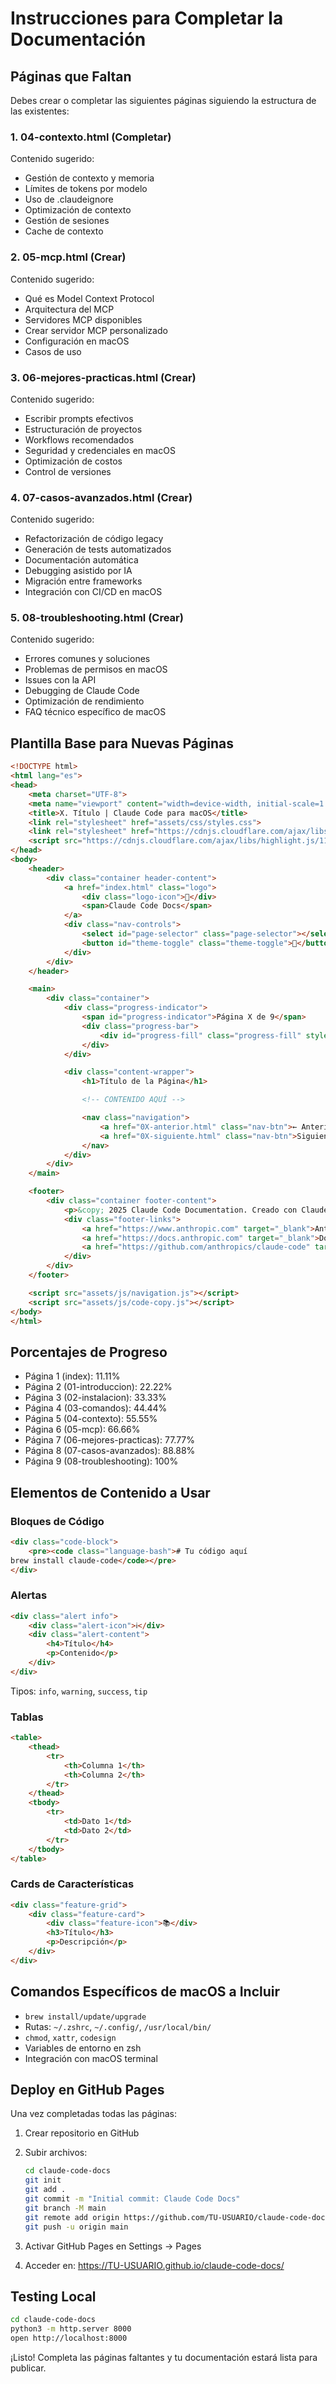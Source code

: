 # Instrucciones para Completar la Documentación

## Páginas que Faltan

Debes crear o completar las siguientes páginas siguiendo la estructura de las existentes:

### 1. 04-contexto.html (Completar)
Contenido sugerido:
- Gestión de contexto y memoria
- Límites de tokens por modelo
- Uso de .claudeignore
- Optimización de contexto
- Gestión de sesiones
- Cache de contexto

### 2. 05-mcp.html (Crear)
Contenido sugerido:
- Qué es Model Context Protocol
- Arquitectura del MCP
- Servidores MCP disponibles
- Crear servidor MCP personalizado
- Configuración en macOS
- Casos de uso

### 3. 06-mejores-practicas.html (Crear)
Contenido sugerido:
- Escribir prompts efectivos
- Estructuración de proyectos
- Workflows recomendados
- Seguridad y credenciales en macOS
- Optimización de costos
- Control de versiones

### 4. 07-casos-avanzados.html (Crear)
Contenido sugerido:
- Refactorización de código legacy
- Generación de tests automatizados
- Documentación automática
- Debugging asistido por IA
- Migración entre frameworks
- Integración con CI/CD en macOS

### 5. 08-troubleshooting.html (Crear)
Contenido sugerido:
- Errores comunes y soluciones
- Problemas de permisos en macOS
- Issues con la API
- Debugging de Claude Code
- Optimización de rendimiento
- FAQ técnico específico de macOS

## Plantilla Base para Nuevas Páginas

```html
<!DOCTYPE html>
<html lang="es">
<head>
    <meta charset="UTF-8">
    <meta name="viewport" content="width=device-width, initial-scale=1.0">
    <title>X. Título | Claude Code para macOS</title>
    <link rel="stylesheet" href="assets/css/styles.css">
    <link rel="stylesheet" href="https://cdnjs.cloudflare.com/ajax/libs/highlight.js/11.9.0/styles/tokyo-night-dark.min.css">
    <script src="https://cdnjs.cloudflare.com/ajax/libs/highlight.js/11.9.0/highlight.min.js"></script>
</head>
<body>
    <header>
        <div class="container header-content">
            <a href="index.html" class="logo">
                <div class="logo-icon">🤖</div>
                <span>Claude Code Docs</span>
            </a>
            <div class="nav-controls">
                <select id="page-selector" class="page-selector"></select>
                <button id="theme-toggle" class="theme-toggle">🌙</button>
            </div>
        </div>
    </header>

    <main>
        <div class="container">
            <div class="progress-indicator">
                <span id="progress-indicator">Página X de 9</span>
                <div class="progress-bar">
                    <div id="progress-fill" class="progress-fill" style="width: XX%"></div>
                </div>
            </div>

            <div class="content-wrapper">
                <h1>Título de la Página</h1>

                <!-- CONTENIDO AQUÍ -->

                <nav class="navigation">
                    <a href="0X-anterior.html" class="nav-btn">← Anterior</a>
                    <a href="0X-siguiente.html" class="nav-btn">Siguiente →</a>
                </nav>
            </div>
        </div>
    </main>

    <footer>
        <div class="container footer-content">
            <p>&copy; 2025 Claude Code Documentation. Creado con Claude Code.</p>
            <div class="footer-links">
                <a href="https://www.anthropic.com" target="_blank">Anthropic</a>
                <a href="https://docs.anthropic.com" target="_blank">Documentación Oficial</a>
                <a href="https://github.com/anthropics/claude-code" target="_blank">GitHub</a>
            </div>
        </div>
    </footer>

    <script src="assets/js/navigation.js"></script>
    <script src="assets/js/code-copy.js"></script>
</body>
</html>
```

## Porcentajes de Progreso

- Página 1 (index): 11.11%
- Página 2 (01-introduccion): 22.22%
- Página 3 (02-instalacion): 33.33%
- Página 4 (03-comandos): 44.44%
- Página 5 (04-contexto): 55.55%
- Página 6 (05-mcp): 66.66%
- Página 7 (06-mejores-practicas): 77.77%
- Página 8 (07-casos-avanzados): 88.88%
- Página 9 (08-troubleshooting): 100%

## Elementos de Contenido a Usar

### Bloques de Código
```html
<div class="code-block">
    <pre><code class="language-bash"># Tu código aquí
brew install claude-code</code></pre>
</div>
```

### Alertas
```html
<div class="alert info">
    <div class="alert-icon">ℹ️</div>
    <div class="alert-content">
        <h4>Título</h4>
        <p>Contenido</p>
    </div>
</div>
```

Tipos: `info`, `warning`, `success`, `tip`

### Tablas
```html
<table>
    <thead>
        <tr>
            <th>Columna 1</th>
            <th>Columna 2</th>
        </tr>
    </thead>
    <tbody>
        <tr>
            <td>Dato 1</td>
            <td>Dato 2</td>
        </tr>
    </tbody>
</table>
```

### Cards de Características
```html
<div class="feature-grid">
    <div class="feature-card">
        <div class="feature-icon">📚</div>
        <h3>Título</h3>
        <p>Descripción</p>
    </div>
</div>
```

## Comandos Específicos de macOS a Incluir

- `brew install/update/upgrade`
- Rutas: `~/.zshrc`, `~/.config/`, `/usr/local/bin/`
- `chmod`, `xattr`, `codesign`
- Variables de entorno en zsh
- Integración con macOS terminal

## Deploy en GitHub Pages

Una vez completadas todas las páginas:

1. Crear repositorio en GitHub
2. Subir archivos:
   ```bash
   cd claude-code-docs
   git init
   git add .
   git commit -m "Initial commit: Claude Code Docs"
   git branch -M main
   git remote add origin https://github.com/TU-USUARIO/claude-code-docs.git
   git push -u origin main
   ```

3. Activar GitHub Pages en Settings → Pages
4. Acceder en: https://TU-USUARIO.github.io/claude-code-docs/

## Testing Local

```bash
cd claude-code-docs
python3 -m http.server 8000
open http://localhost:8000
```

¡Listo! Completa las páginas faltantes y tu documentación estará lista para publicar.
